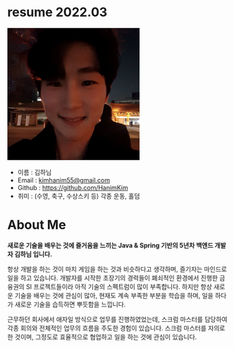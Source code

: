 # resume 2022.03

<img src="/static/hanim_selfie.jpg" width="300px" height="300px" title="hanim_selfie" alt="image_of_resume"></img><br/>

* 이름 : 김하님
* Email : kimhanim55@gmail.com
* Github : https://github.com/HanimKim
* 취미 : (수영, 축구, 수상스키 등) 각종 운동, 홀덤

# About Me

**새로운 기술을 배우는 것에 즐거움을 느끼는 Java & Spring 기반의 5년차 백엔드 개발자 김하님 입니다.**

항상 개발을 하는 것이 마치 게임을 하는 것과 비슷하다고 생각하며, 즐기자는 마인드로 일을 하고 있습니다.
개발자를 시작한 초장기의 경력들이 폐쇠적인 환경에서 진행한 금융권의 SI 프로젝트들이라 아직 기술의 스펙트럼이 많이 부족합니다.
하지만 항상 새로운 기술을 배우는 것에 관심이 많아, 현재도 계속 부족한 부분을 학습을 하며, 일을 하다가 새로운 기술을 습득하면 뿌듯함을 느낍니다.

근무하던 회사에서 애자일 방식으로 업무를 진행하였었는데, 스크럼 마스터를 담당하여 각종 회의와 전체적인 업무의 흐름을 주도한 경험이 있습니다.
스크럼 마스터를 자의로 한 것이며, 그정도로 효율적으로 협업하고 일을 하는 것에 관심이 있습니다.


